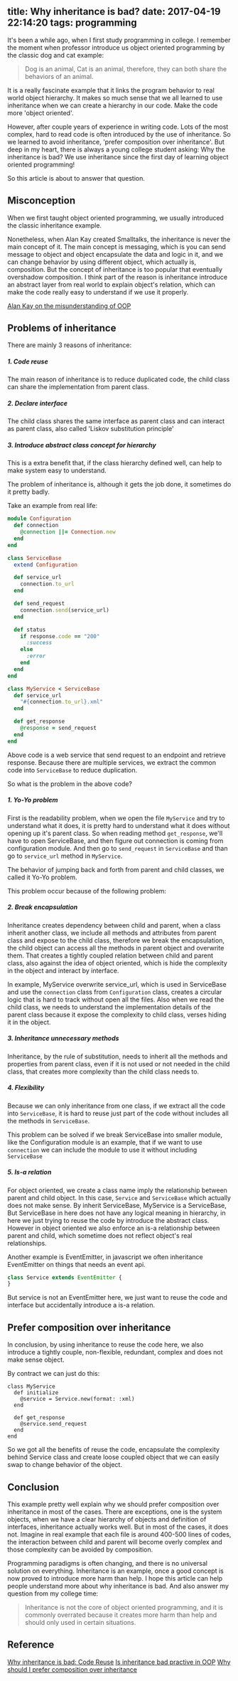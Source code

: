 title: Why inheritance is bad?
date: 2017-04-19 22:14:20
tags: programming
---

It's been a while ago, when I first study programming in college. I remember the moment when professor introduce us object oriented programming by the classic dog and cat example:

> Dog is an animal, Cat is an animal, therefore, they can both share the behaviors of an animal.

It is a really fascinate example that it links the program behavior to real world object hierarchy. It makes so much sense that we all learned to use inheritance when we can create a hierarchy in our code. Make the code more 'object oriented'.

However, after couple years of experience in writing code. Lots of the most complex, hard to read code is often introduced by the use of inheritance. So we learned to avoid inheritance, 'prefer composition over inheritance'. But deep in my heart, there is always a young college student asking: Why the inheritance is bad? We use inheritance since the first day of learning object oriented programming!

So this article is about to answer that question.

## Misconception

When we first taught object oriented programming, we usually introduced the classic inheritance example.

Nonetheless, when Alan Kay created Smalltalks, the inheritance is never the main concept of it. The main concept is messaging, which is you can send message to object and object encapsulate the data and logic in it, and we can change behavior by using different object, which actually is, composition. But the concept of inheritance is too popular that eventually overshadow composition. I think part of the reason is inheritance introduce an abstract layer from real world to explain object's relation, which can make the code really easy to understand if we use it properly.

[Alan Kay on the misunderstanding of OOP](http://lists.squeakfoundation.org/pipermail/squeak-dev/1998-October/017019.html)

## Problems of inheritance

There are mainly 3 reasons of inheritance:

##### 1. Code reuse

The main reason of inheritance is to reduce duplicated code, the child class can share the implementation from parent class.

##### 2. Declare interface

The child class shares the same interface as parent class and can interact as parent class, also called 'Liskov substitution principle'

##### 3. Introduce abstract class concept for hierarchy

This is a extra benefit that, if the class hierarchy defined well, can help to make system easy to understand.

The problem of inheritance is, although it gets the job done, it sometimes do it pretty badly.

Take an example from real life:

```rb
module Configuration
  def connection
    @connection ||= Connection.new
  end
end

class ServiceBase
  extend Configuration

  def service_url
    connection.to_url
  end

  def send_request
    connection.send(service_url)
  end

  def status
    if response.code == "200"
      :success
    else
      :error
    end
  end
end

class MyService < ServiceBase
  def service_url
    "#{connection.to_url}.xml"
  end

  def get_response
    @response = send_request
  end
end
```

Above code is a web service that send request to an endpoint and retrieve response. Because there are multiple services, we extract the common code into `ServiceBase` to reduce duplication.

So what is the problem in the above code?

##### 1. Yo-Yo problem

First is the readability problem, when we open the file `MyService` and try to understand what it does, it is pretty hard to understand what it does without opening up it's parent class. So when reading method `get_response`, we'll have to open ServiceBase, and then figure out connection is coming from configuration module. And then go to `send_request` in `ServiceBase` and than go to `service_url` method in `MyService`.

The behavior of jumping back and forth from parent and child classes, we called it Yo-Yo problem.

This problem occur because of the following problem:

##### 2. Break encapsulation

Inheritance creates dependency between child and parent, when a class inherit another class, we include all methods and attributes from parent class and expose to the child class, therefore we break the encapsulation, the child object can access all the methods in parent object and overwrite them. That creates a tightly coupled relation between child and parent class, also against the idea of object oriented, which is hide the complexity in the object and interact by interface.

In example, MyService overwrite service_url, which is used in ServiceBase and use the `connection` class from `Configuration` class, creates a circular logic that is hard to track without open all the files. Also when we read the child class, we needs to understand the implementation details of the parent class because it expose the complexity to child class, verses hiding it in the object.

##### 3. Inheritance unnecessary methods

Inheritance, by the rule of substitution, needs to inherit all the methods and properties from parent class, even if it is not used or not needed in the child class, that creates more complexity than the child class needs to.

##### 4. Flexibility

Because we can only inheritance from one class, if we extract all the code into `ServiceBase`, it is hard to reuse just part of the code without includes all the methods in `ServiceBase`.

This problem can be solved if we break ServiceBase into smaller module, like the Configuration module is an example, that if we want to use `connection` we can include the module to use it without including `ServiceBase`

##### 5. Is-a relation

For object oriented, we create a class name imply the relationship between parent and child object. In this case, `Service` and `ServiceBase` which actually does not make sense. By inherit ServiceBase, MyService is a ServiceBase, But ServiceBase in here does not have any logical meaning in hierarchy, in here we just trying to reuse the code by introduce the abstract class. However in object oriented we also enforce an is-a relationship between parent and child, which sometime does not reflect object's real relationships.

Another example is EventEmitter, in javascript we often inheritance EventEmitter on things that needs an event api.

```js
class Service extends EventEmitter {
}
```

But service is not an EventEmitter here, we just want to reuse the code and interface but accidentally introduce a is-a relation.

## Prefer composition over inheritance

In conclusion, by using inheritance to reuse the code here, we also introduce a tightly couple, non-flexible, redundant, complex and does not make sense object.

By contract we can just do this:

```
class MyService
  def initialize
    @service = Service.new(format: :xml)
  end

  def get_response
    @service.send_request
  end
end
```

So we got all the benefits of reuse the code, encapsulate the complexity behind Service class and create loose coupled object that we can easily swap to change behavior of the object.

## Conclusion

This example pretty well explain why we should prefer composition over inheritance in most of the cases. There are exceptions, one is the system objects, when we have a clear hierarchy of objects and definition of interfaces, inheritance actually works well. But in most of the cases, it does not. Imagine in real example that each file is around 400-500 lines of codes, the interaction between child and parent will become overly complex and those complexity can be avoided by composition.

Programming paradigms is often changing, and there is no universal solution on everything. Inheritance is an example, once a good concept is now proved to introduce more harm than help. I hope this article can help people understand more about why inheritance is bad. And also answer my question from my college time:

  > Inheritance is not the core of object oriented programming,
  > and it is commonly overrated because it creates more harm than help and should only used in certain situations.

## Reference

[Why inheritance is bad: Code Reuse](http://blogs.perl.org/users/sid_burn/2014/03/inheritance-is-bad-code-reuse-part-1.html)
[Is inheritance bad practive in OOP](https://www.quora.com/Is-inheritance-bad-practice-in-OOP)
[Why should I prefer composition over inheritance](https://softwareengineering.stackexchange.com/questions/134097/why-should-i-prefer-composition-over-inheritance)
